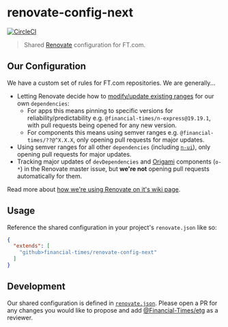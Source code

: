 # renovate-config-next

[![CircleCI](https://circleci.com/gh/Financial-Times/renovate-config-next.svg?style=svg)](https://circleci.com/gh/Financial-Times/renovate-config-next)

> Shared [Renovate](https://renovatebot.com/) configuration for FT.com.

## Our Configuration

We have a custom set of rules for FT.com repositories. We are generally...

* Letting Renovate decide how to [modify/update existing ranges](https://renovatebot.com/docs/configuration-options/#rangestrategy) for our own
`dependencies`:
  * For apps this means pinning to specific versions for reliability/predictability
  e.g. `@financial-times/n-express@19.19.1`, with pull requests being opened for
  any new version.
  * For components this means using semver ranges e.g. `@financial-times/??@^X.X.X`,
  only opening pull requests for major updates.
* Using semver ranges for all other `dependencies` (including [`n-ui`](https://github.com/Financial-Times/n-ui)),
only opening pull requests for major updates.
* Tracking major updates of `devDependencies` and [Origami](https://registry.origami.ft.com/components)
components (`o-*`) in the Renovate master issue, but **we're not** opening pull
requests automatically for them.

Read more about [how we're using Renovate on it's wiki page](https://github.com/Financial-Times/next/wiki/Renovate).

## Usage

Reference the shared configuration in your project's `renovate.json` like so:

```json
{
  "extends": [
    "github>financial-times/renovate-config-next"
  ]
}
```

## Development

Our shared configuration is defined in [`renovate.json`](renovate.json).
Please open a PR for any changes you would like to propose and add
[@Financial-Times/etg](https://github.com/orgs/Financial-Times/teams/etg) as a
reviewer.
